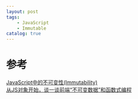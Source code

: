 ```yaml
---
layout: post
tags: 
    - JavaScript
    - Immutable
catalog: true
---
```



# 参考
[JavaScript中的不可变性(Immutability)](https://segmentfault.com/a/1190000004906518)<br>
[从JS对象开始，谈一谈前端“不可变数据”和函数式编程](https://juejin.im/post/58d0ff6f1b69e6006b8fd4e9)<br>